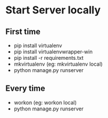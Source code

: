 # Start Server locally

## First time
* pip install virtualenv
* pip install virtualenvwrapper-win
* pip install -r requirements.txt
* mkvirtualenv <some name for the environment> (eg: mkvirtualenv local)
* python manage.py runserver

## Every time
* workon <environment name> (eg: workon local)
* python manage.py runserver
